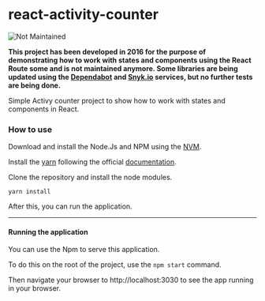 # react-activity-counter

![Not Maintained](https://img.shields.io/badge/Maintenance%20Level-Not%20Maintained-yellow.svg)

**This project has been developed in 2016 for the purpose of demonstrating how to work with states and components using the React Route some and is not maintained anymore. Some libraries are being updated using the [Dependabot](https://dependabot.com/) and [Snyk.io](https://snyk.io/) services, but no further tests are being done.**

Simple Activy counter project to show how to work with states and components in React. 

### How to use

Download and install the Node.Js and NPM using the [NVM](https://github.com/creationix/nvm).

Install the [yarn](https://yarnpkg.com/en/) following the official 
[documentation](https://yarnpkg.com/lang/en/docs/install/#linux-tab).

Clone the repository and install the node modules.

`yarn install`

After this, you can run the application.

***

#### Running the application

You can use the Npm to serve this application.

To do this on the root of the project, use the `npm start` command.

Then navigate your browser to http://localhost:3030 to see the app running in your browser.
